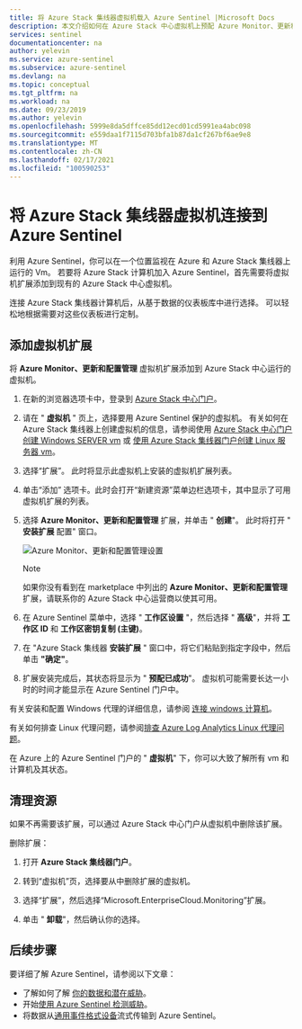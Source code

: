 ```yaml
---
title: 将 Azure Stack 集线器虚拟机载入 Azure Sentinel |Microsoft Docs
description: 本文介绍如何在 Azure Stack 中心虚拟机上预配 Azure Monitor、更新和配置管理虚拟机扩展，并通过 Azure Sentinel 开始对其进行监视。
services: sentinel
documentationcenter: na
author: yelevin
ms.service: azure-sentinel
ms.subservice: azure-sentinel
ms.devlang: na
ms.topic: conceptual
ms.tgt_pltfrm: na
ms.workload: na
ms.date: 09/23/2019
ms.author: yelevin
ms.openlocfilehash: 5999e8da5dffce85dd12ecd01cd5991ea4abc098
ms.sourcegitcommit: e559daa1f7115d703bfa1b87da1cf267bf6ae9e8
ms.translationtype: MT
ms.contentlocale: zh-CN
ms.lasthandoff: 02/17/2021
ms.locfileid: "100590253"
---
```

# <a name="connect-azure-stack-hub-virtual-machines-to-azure-sentinel"></a>将 Azure Stack 集线器虚拟机连接到 Azure Sentinel

利用 Azure Sentinel，你可以在一个位置监视在 Azure 和 Azure Stack 集线器上运行的 Vm。 若要将 Azure Stack 计算机加入 Azure Sentinel，首先需要将虚拟机扩展添加到现有的 Azure Stack 中心虚拟机。 

连接 Azure Stack 集线器计算机后，从基于数据的仪表板库中进行选择。 可以轻松地根据需要对这些仪表板进行定制。

## <a name="add-the-virtual-machine-extension"></a>添加虚拟机扩展 

将 **Azure Monitor、更新和配置管理** 虚拟机扩展添加到 Azure Stack 中心运行的虚拟机。 

1. 在新的浏览器选项卡中，登录到 [Azure Stack 中心门户](/azure-stack/user/azure-stack-use-portal#access-the-portal)。

1. 请在 " **虚拟机** " 页上，选择要用 Azure Sentinel 保护的虚拟机。 有关如何在 Azure Stack 集线器上创建虚拟机的信息，请参阅使用 [Azure Stack 中心门户创建 Windows SERVER vm](/azure-stack/user/azure-stack-quick-windows-portal) 或 [使用 Azure Stack 集线器门户创建 Linux 服务器 vm](/azure-stack/user/azure-stack-quick-linux-portal)。

1. 选择“扩展”。 此时将显示此虚拟机上安装的虚拟机扩展列表。

1. 单击“添加”  选项卡。此时会打开“新建资源”菜单边栏选项卡，其中显示了可用虚拟机扩展的列表。 

1. 选择 **Azure Monitor、更新和配置管理** 扩展，并单击 " **创建**"。 此时将打开 " **安装扩展** 配置" 窗口。

   ![Azure Monitor、更新和配置管理设置](./media/connect-azure-stack/azure-monitor-extension-fix.png)  

   >[!NOTE]
   > 如果你没有看到在 marketplace 中列出的 **Azure Monitor、更新和配置管理** 扩展，请联系你的 Azure Stack 中心运营商以使其可用。

1. 在 Azure Sentinel 菜单中，选择 " **工作区设置** "，然后选择 " **高级**"，并将 **工作区 ID** 和 **工作区密钥复制 (主键)**。 

1. 在 "Azure Stack 集线器 **安装扩展** " 窗口中，将它们粘贴到指定字段中，然后单击 **"确定"**。

1. 扩展安装完成后，其状态将显示为 " **预配已成功**"。 虚拟机可能需要长达一小时的时间才能显示在 Azure Sentinel 门户中。

有关安装和配置 Windows 代理的详细信息，请参阅 [连接 windows 计算机](../azure-monitor/agents/agent-windows.md#install-agent-using-setup-wizard)。

有关如何排查 Linux 代理问题，请参阅[排查 Azure Log Analytics Linux 代理问题](../azure-monitor/agents/agent-linux-troubleshoot.md)。

在 Azure 上的 Azure Sentinel 门户的 " **虚拟机**" 下，你可以大致了解所有 vm 和计算机及其状态。 

## <a name="clean-up-resources"></a>清理资源

如果不再需要该扩展，可以通过 Azure Stack 中心门户从虚拟机中删除该扩展。

删除扩展：

1. 打开 **Azure Stack 集线器门户**。

1. 转到“虚拟机”页，选择要从中删除扩展的虚拟机。

1. 选择“扩展”，然后选择“Microsoft.EnterpriseCloud.Monitoring”扩展。

1. 单击 " **卸载**"，然后确认你的选择。

## <a name="next-steps"></a>后续步骤

要详细了解 Azure Sentinel，请参阅以下文章：

- 了解如何了解 [你的数据和潜在威胁](quickstart-get-visibility.md)。
- 开始[使用 Azure Sentinel 检测威胁](tutorial-detect-threats-built-in.md)。
- 将数据从[通用事件格式设备](connect-common-event-format.md)流式传输到 Azure Sentinel。

